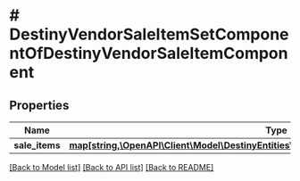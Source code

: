 # # DestinyVendorSaleItemSetComponentOfDestinyVendorSaleItemComponent

## Properties

Name | Type | Description | Notes
------------ | ------------- | ------------- | -------------
**sale_items** | [**map[string,\OpenAPI\Client\Model\DestinyEntitiesVendorsDestinyVendorSaleItemComponent]**](DestinyEntitiesVendorsDestinyVendorSaleItemComponent.md) |  | [optional]

[[Back to Model list]](../../README.md#models) [[Back to API list]](../../README.md#endpoints) [[Back to README]](../../README.md)
